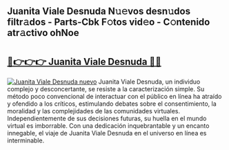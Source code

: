 ## Juanita Viale Desnuda N𝚞𝚎vos desn𝚞dos filtr𝚊dos - Parts-Cbk F𝚘tos vid𝚎o - C𝚘ntenido atr𝚊ctivo ohNoe

# <h2><a href="http://mbbtsn.tromn.icu/?c=Juanita+Viale+Desnuda">🔗👉👉👉 Juanita Viale Desnuda 🔗🔗</a></h2>

[![Juanita Viale Desnuda nuevo](https://i.imgur.com/pEAQMta.gif)](http://mbbtsn.tromn.icu/?c=Juanita+Viale+Desnuda)
Juanita Viale Desnuda, un individuo complejo y desconcertante, se resiste a la caracterización simple. Su método poco convencional de interactuar con el público en línea ha atraído y ofendido a los críticos, estimulando debates sobre el consentimiento, la moralidad y las complejidades de las comunidades virtuales. Independientemente de sus decisiones futuras, su huella en el mundo virtual es imborrable. Con una dedicación inquebrantable y un encanto innegable, el viaje de Juanita Viale Desnuda en el universo en línea es interminable.
